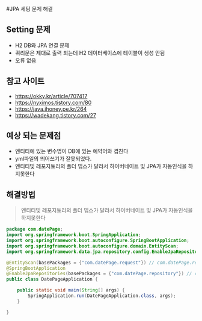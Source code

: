 #JPA 세팅 문제 해결
## Setting 문제
* H2 DB와 JPA 연결 문제
* 쿼리문은 제대로 출력 되는데 H2 데이터베이스에 테이블이 생성 안됨
* 오류 없음


## 참고 사이트

* https://okky.kr/article/707417
* https://nyximos.tistory.com/80
* https://java.ihoney.pe.kr/264
* https://wadekang.tistory.com/27

## 예상 되는 문제점
* 엔티티에 있는 변수명이 DB에 있는 예약어와 겹친다
* yml파일의 띄어쓰기가 잘못되었다.
* 엔티티및 레포지토리의 폴더 뎁스가 달라서 하이버네이트 및 JPA가 자동인식을 하지못한다


## 해결방법
> 엔티티및 레포지토리의 폴더 뎁스가 달라서 하이버네이트 및 JPA가 자동인식을 하지못한다

```JAVA
package com.datePage;
import org.springframework.boot.SpringApplication;
import org.springframework.boot.autoconfigure.SpringBootApplication;
import org.springframework.boot.autoconfigure.domain.EntityScan;
import org.springframework.data.jpa.repository.config.EnableJpaRepositories;

@EntityScan(basePackages = {"com.datePage.request"}) // com.datePage.request.domain 하위에 있는 @Entity 클래스 scan*/
@SpringBootApplication
@EnableJpaRepositories(basePackages = {"com.datePage.repository"}) // com.datePage.datePage.repository 하위에 있는 jpaRepository를 상속한 repository scan*/
public class DatePageApplication {

	public static void main(String[] args) {
		SpringApplication.run(DatePageApplication.class, args);
	}

}
```
